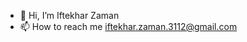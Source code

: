 - 👋 Hi, I’m Iftekhar Zaman
- 📫 How to reach me iftekhar.zaman.3112@gmail.com

<!---
Hashashin-Eivor/Hashashin-Eivor is a ✨ special ✨ repository because its `README.md` (this file) appears on your GitHub profile.
You can click the Preview link to take a look at your changes.
--->
